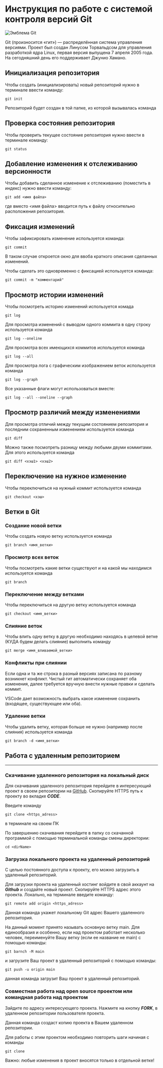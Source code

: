 # **Инструкция по работе с системой контроля версий Git**

![Эмблема Git](git.jpg)

Git (произносится «гит») — распределённая система управления версиями. Проект был создан Линусом Торвальдсом для управления разработкой ядра Linux, первая версия выпущена 7 апреля 2005 года. На сегодняшний день его поддерживает Джунио Хамано.

## Инициализация репозитория

Чтобы создать (инициализировать) новый репозиторий нужно в терминале ввести команду:

    git init

Репозиторий будет создан в той папке, из которой вызывалась команда

## Проверка состояния репозитория

Чтобы проверить текущее состояние репозитория нужно ввести в терминале команду:

    git status

## Добавление изменения к отслеживанию версионности

Чтобы добавить сделанное изменение к отслеживанию (поместить в индекс) нужно ввести команду:

    git add <имя файла>

где вместо <имя файла> вводится путь к файлу относительно расположения репозитория.

## Фиксация изменений

Чтобы зафиксировать изменение используется команда:

    git commit

В таком случае откроется окно для ввоба краткого описания сделанных изменений.

Чтобы сделать это одновременно с фиксацией используется команда:

    git commit -m "комментарий"

## Просмотр истории изменений

Чтобы посмотреть историю изменений используется комада

    git log

Для просмотра изменений с выводом одного коммита в одну строку используется команда

    git log --oneline

Для просмотра всех имеющихся коммитов используется команда

    git log --all

Для просмотра лога с графическим изображением веток используется команда

    git log --graph

Все указанные флаги могут использоваться вместе:

    git log --all --oneline --graph

## Просмотр различий между изменениями

Для просмотра отличий между текущим состоянием репозитория и последним сохраненным изменением используется команда

    git diff

Можно также посмотреть разницу между любыми двуми коммитами. Для этого используется команда

    git diff <хэш1> <хэш2>

## Переключение на нужное изменение

Чтобы переключиться на нужный коммит используется команда

    git checkout <хэш>

## Ветки в Git

### Создание новой ветки

Чтобы создать новую ветку используется команда

    git branch <имя_ветки>

### Просмотр всех веток

Чтобы посмотреть какие ветки существуют и на какой мы находимся используется команда

    git branch

### Переключение между ветками

Чтобы переключиться на другую ветку используется команда

    git checkout <имя_ветки>

### Слияние веток

Чтобы влить одну ветку в другую необходимо находясь в целевой ветке (КУДА будем делать слияние) выполнить команду

    git merge <имя_вливаемой_ветки>

### Конфликты при слиянии

Если одна и та же строка в разный версиях записана по разному возникнет конфликт.
Чистый гит автоматически сохраняет оба изменения, далее требуется вручную внести нужные правки и сделать коммит.

VSСode дает возможность выбрать какое изменение сохранить (входящее, существующее или оба).

### Удаление ветки

Чтобы удалить ветку, которая больше не нужно (например после слияния) используется команда

    git branch -d <имя_ветки>

## Работа с удаленным репозиторием
***

### Скачивание удаленного репозитория на локальный диск

Для скачивания удаленного репозитория перейдите в интересующий проект в своем репозитории на [GitHub](Github.com).
Скопируйте HTTPS путь к проекту во вкладке __*CODE*__.

Введите команду

    git clone <https_adress>
в терминале на своем ПК

По завершению скачивания перейдите в папку со скачанной программой с помощью терминальной команды смены директории:

    cd <dirName>

### Загрузка локального проекта на удаленный репозиторий

С целью постоянного доступа к проекту, его можно загрузить в удаленный репозиторий.

Для загрузки проекта на удаленный хостинг войдите в свой аккаунт на __*Github*__ и создайте новый проект.
Скопируйте HTTPS адрес этого проекта.
Локально, на терминале введите команду:

    git remote add origin <https_adress>

Данная команда укажет локальному Git адрес Вашего удаленного репозитория.

На данный момент принято называть основную ветку main.
Для единообразия и особенно, если над проектом работает несколько человек, переименуйте Вашу ветку (если ее название не main) с помощью команды:

    git barnch -M main

и загрузите Ваш проект в удаленный репозиторий с помощью команды:

    git push -u origin main

данная команда загрузит Ваш проект в удаленный репозиторий.


### Совместная работа над open source проектом или командная работа над проектом

Зайдите по адресу интересующего проекта.
Нажмите на кнопку __*FORK*__, в удаленном репозитории пользователя проекта.

Данная команда создаст копию проекта в Вашем удаленном репозитории.

Для работы с этим проектом необходимо повторить шаги начиная с команды

    git clone

Важно: любые изменения в проект вносятся только в отдельной ветке!